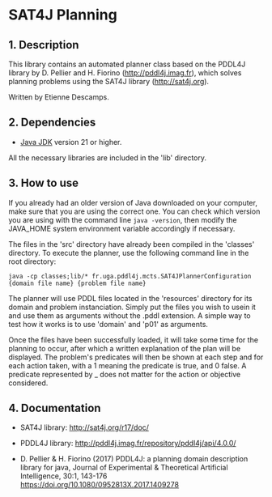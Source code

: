 # SAT4J Planning

## 1. Description

This library contains an automated planner class based on the PDDL4J library by 
D. Pellier and H. Fiorino (http://pddl4j.imag.fr), which solves planning
problems using the SAT4J library (http://sat4j.org).

Written by Etienne Descamps.

## 2. Dependencies

* [Java JDK](https://adoptopenjdk.net/>) version 21 or higher.

All the necessary libraries are included in the 'lib' directory.

## 3. How to use

If you already had an older version of Java downloaded on your computer, make sure
that you are using the correct one. You can check which version you are using with
the command line ```java -version```, then modify the JAVA_HOME system environment 
variable accordingly if necessary.

The files in the 'src' directory have already been compiled in the 'classes' 
directory. To execute the planner, use the following command line in the root 
directory:

```
java -cp classes;lib/* fr.uga.pddl4j.mcts.SAT4JPlannerConfiguration {domain file name} {problem file name}
```

The planner will use PDDL files located in the 'resources' directory for its 
domain and problem instanciation. Simply put the files you wish to usein it and 
use them as arguments without the .pddl extension. A simple way to test how it 
works is to use 'domain' and 'p01' as arguments.

Once the files have been successfully loaded, it will take some time for the 
planning to occur, after which a written explanation of the plan will be displayed.
The problem's predicates will then be shown at each step and for each action taken, 
with a 1 meaning the predicate is true, and 0 false. A predicate represented by _ 
does not matter for the action or objective considered.

## 4. Documentation

* SAT4J library: http://sat4j.org/r17/doc/

* PDDL4J library: http://pddl4j.imag.fr/repository/pddl4j/api/4.0.0/

* D. Pellier & H. Fiorino (2017) PDDL4J: a planning domain description library for java, Journal of Experimental & Theoretical Artificial Intelligence, 30:1, 143-176
https://doi.org/10.1080/0952813X.2017.1409278
